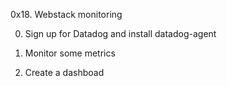0x18. Webstack monitoring

0. Sign up for Datadog and install datadog-agent

1. Monitor some metrics

2. Create a dashboad


